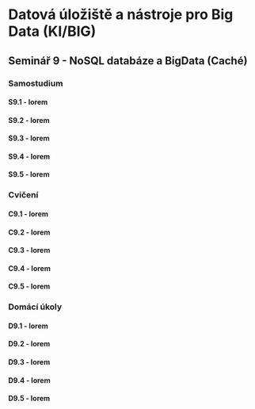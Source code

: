 # Datová úložiště a nástroje pro Big Data (KI/BIG)

## Seminář 9 -  NoSQL databáze a BigData (Caché)

### Samostudium

#### S9.1 - lorem

#### S9.2 - lorem

#### S9.3 - lorem

#### S9.4 - lorem

#### S9.5 - lorem

### Cvičení

#### C9.1 - lorem

#### C9.2 - lorem

#### C9.3 - lorem

#### C9.4 - lorem

#### C9.5 - lorem

### Domácí úkoly

#### D9.1 - lorem

#### D9.2 - lorem

#### D9.3 - lorem

#### D9.4 - lorem

#### D9.5 - lorem

